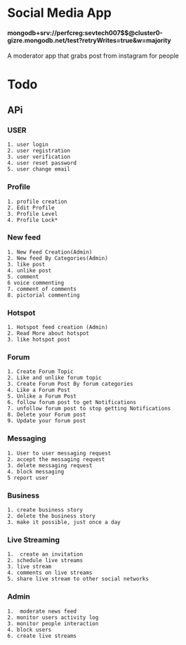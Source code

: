 # Social Media App

#### mongodb+srv://perfcreg:sevtech007$$@cluster0-gizre.mongodb.net/test?retryWrites=true&w=majority

A moderator app that grabs post from instagram for people

# Todo

   ## APi

### USER
	1. user login
	2. user registration
	3. user verification
	4. user reset password
	5. user change email

### Profile
	1. profile creation
	2. Edit Profile
	3. Profile Level
	4. Profile Lock*

### New feed
	1. New Feed Creation(Admin)
	2. New feed By Categories(Admin)
	3. like post
	4. unlike post
	5. comment
	6 voice commenting
	7. comment of comments
	8. pictorial commenting

### Hotspot
	1. Hotspot feed creation (Admin)
	2. Read More about hotspot
	3. like hotspot post

### Forum 
	1. Create Forum Topic
	2. Like and unlike forum topic
	3. Create Forum Post By forum categories
	4. Like a Forum Post
	5. Unlike a Forum Post
	6. follow forum post to get Notifications
	7. unfollow forum post to stop getting Notifications
	8. Delete your Forum post	
	9. Update your forum post
### Messaging
	1. User to user messaging request
	2. accept the messaging request
	3. delete messaging request
	4. block messaging
	5 report user

### Business
	1. create business story
	2. delete the business story
	3. make it possible, just once a day

### Live Streaming
	1.  create an invitation
	2. schedule live streams
	3. live stream
	4. comments on live streams
	5. share live stream to other social networks

### Admin
	1.  moderate news feed
	2. monitor users activity log
	3. monitor people interaction
	4. block users
	6. create live streams